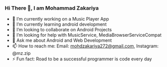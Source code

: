 ### Hi There 👋, I am Mohammad Zakariya
- 🔭 I’m currently working on a Music Player App
- 🌱 I’m currently learning android development
- 👯 I’m looking to collaborate on Android Projects
- 🤔 I’m looking for help with MusicService, MediaBrowserServiceCompat
- 💬 Ask me about Android and Web Development
- 📫 How to reach me: Email: mohdzakariya272@gmail.com, Instagram: @mz.zip 
- ⚡ Fun fact: Road to be a successful programmer is code every day

